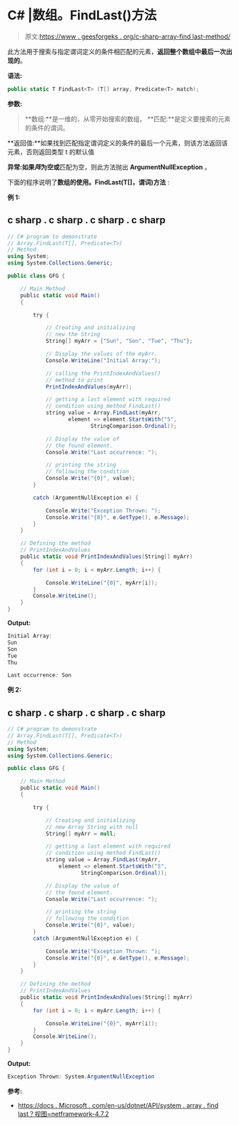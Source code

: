 # C# |数组。FindLast()方法

> 原文:[https://www . geesforgeks . org/c-sharp-array-find last-method/](https://www.geeksforgeeks.org/c-sharp-array-findlast-method/)

此方法用于搜索与指定谓词定义的条件相匹配的元素，**返回整个数组中最后一次出现的**。

**语法:**

```cs
public static T FindLast<T> (T[] array, Predicate<T> match);
```

**参数:**

> **数组:**是一维的，从零开始搜索的数组。
> **匹配:**是定义要搜索的元素的条件的谓词。

**返回值:**如果找到匹配指定谓词定义的条件的最后一个元素，则该方法返回该元素，否则返回类型 t 的默认值

**异常:**如果*阵*为空**或**匹配为空，则此方法抛出 **ArgumentNullException** 。

下面的程序说明了**数组的使用。FindLast(T[]，谓词<t>)方法</t>** :

**例 1:**

## c sharp . c sharp . c sharp . c sharp

```cs
// C# program to demonstrate
// Array.FindLast(T[], Predicate<T>)
// Method
using System;
using System.Collections.Generic;

public class GFG {

    // Main Method
    public static void Main()
    {

        try {

            // Creating and initializing
            // new the String
            String[] myArr = {"Sun", "Son", "Tue", "Thu"};

            // Display the values of the myArr.
            Console.WriteLine("Initial Array:");

            // calling the PrintIndexAndValues()
            // method to print
            PrintIndexAndValues(myArr);

            // getting a last element with required
            // condition using method FindLast()
            string value = Array.FindLast(myArr, 
                   element => element.StartsWith("S",
                          StringComparison.Ordinal));

            // Display the value of
            // the found element.
            Console.Write("Last occurrence: ");

            // printing the string
            // following the condition
            Console.Write("{0}", value);
        }

        catch (ArgumentNullException e) {

            Console.Write("Exception Thrown: ");
            Console.Write("{0}", e.GetType(), e.Message);
        }
    }

    // Defining the method
    // PrintIndexAndValues
    public static void PrintIndexAndValues(String[] myArr)
    {
        for (int i = 0; i < myArr.Length; i++) {

            Console.WriteLine("{0}", myArr[i]);
        }
        Console.WriteLine();
    }
}
```

**Output:**

```cs
Initial Array:
Sun
Son
Tue
Thu

Last occurrence: Son

```

**例 2:**

## c sharp . c sharp . c sharp . c sharp

```cs
// C# program to demonstrate
// Array.FindLast(T[], Predicate<T>)
// Method
using System;
using System.Collections.Generic;

public class GFG {

    // Main Method
    public static void Main()
    {

        try {

            // Creating and initializing
            // new Array String with null
            String[] myArr = null;

            // getting a last element with required
            // condition using method FindLast()
            string value = Array.FindLast(myArr,
                element => element.StartsWith("S",
                       StringComparison.Ordinal));

            // Display the value of
            // the found element.
            Console.Write("Last occurrence: ");

            // printing the string
            // following the condition
            Console.Write("{0}", value);
        }
        catch (ArgumentNullException e) {

            Console.Write("Exception Thrown: ");
            Console.Write("{0}", e.GetType(), e.Message);
        }
    }

    // Defining the method
    // PrintIndexAndValues
    public static void PrintIndexAndValues(String[] myArr)
    {
        for (int i = 0; i < myArr.Length; i++) {

            Console.WriteLine("{0}", myArr[i]);
        }
        Console.WriteLine();
    }
}
```

**Output:**

```cs
Exception Thrown: System.ArgumentNullException

```

**参考:**

*   [https://docs . Microsoft . com/en-us/dotnet/API/system . array . find last？视图=netframework-4.7.2](https://docs.microsoft.com/en-us/dotnet/api/system.array.findlast?view=netframework-4.7.2)